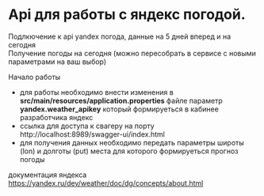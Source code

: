 <h1><b>Api для работы с яндекс погодой.</b></h1>
Подлкючение к api yandex погода, данные на 5 дней вперед и на сегодня<br>
Получение погоды на сегодня (можно пересобрать в сервисе с новыми параметрами на ваш выбор)

Начало работы
- для работы необходимо внести изменения в <b>src/main/resources/application.properties</b> файле параметр <b>yandex.weather_apikey</b> который формируеться в кабинее разработчика яндекс
- ссылка для доступа к свагеру на порту http://localhost:8989/swagger-ui/index.html
- для получения данных необходимо передать параметры широты (lon) и долготы (put) места для которого формируеться прогноз погоды


документация яндекса
https://yandex.ru/dev/weather/doc/dg/concepts/about.html